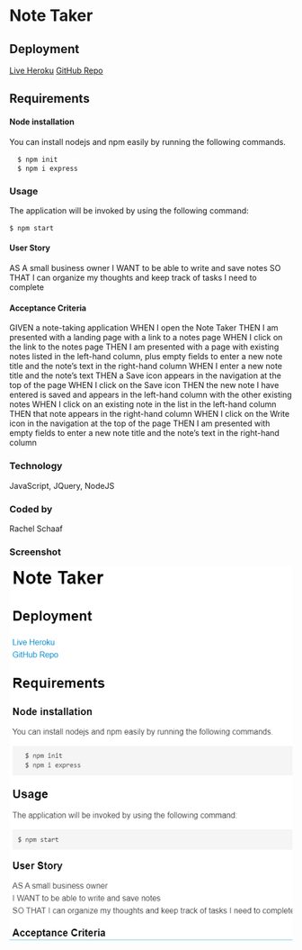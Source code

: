 # Note Taker

## Deployment
[Live Heroku](https://pure-hamlet-23274.herokuapp.com/)
[GitHub Repo](https://github.com/RaeSii/scribe.git)


## Requirements

#### Node installation

  You can install nodejs and npm easily by running the following commands.

      $ npm init
      $ npm i express

### Usage

  The application will be invoked by using the following command:
	
	$ npm start

#### User Story
AS A small business owner
I WANT to be able to write and save notes
SO THAT I can organize my thoughts and keep track of tasks I need to complete

#### Acceptance Criteria
GIVEN a note-taking application
WHEN I open the Note Taker
THEN I am presented with a landing page with a link to a notes page
WHEN I click on the link to the notes page
THEN I am presented with a page with existing notes listed in the left-hand column, plus empty fields to enter a new note title and the note’s text in the right-hand column
WHEN I enter a new note title and the note’s text
THEN a Save icon appears in the navigation at the top of the page
WHEN I click on the Save icon
THEN the new note I have entered is saved and appears in the left-hand column with the other existing notes
WHEN I click on an existing note in the list in the left-hand column
THEN that note appears in the right-hand column
WHEN I click on the Write icon in the navigation at the top of the page
THEN I am presented with empty fields to enter a new note title and the note’s text in the right-hand column

### Technology
JavaScript, JQuery, NodeJS

### Coded by
Rachel Schaaf

### Screenshot
![ReadMe](https://github.com/RaeSii/scribe/blob/main/public/assets/images/img1.png)